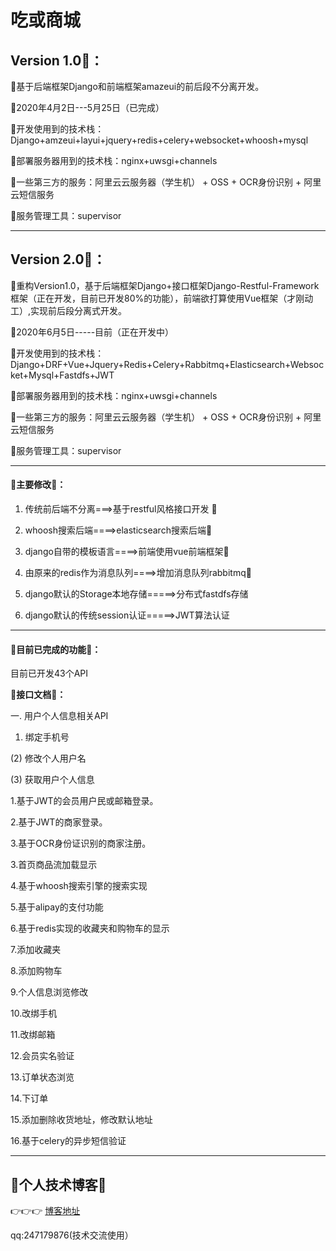 # 吃或商城

## **Version 1.0🐡：**

🐳基于后端框架Django和前端框架amazeui的前后段不分离开发。

🐉2020年4月2日---5月25日（已完成）


💃开发使用到的技术栈：Django+amzeui+layui+jquery+redis+celery+websocket+whoosh+mysql


🕺部署服务器用到的技术栈：nginx+uwsgi+channels


🤸一些第三方的服务：阿里云云服务器（学生机） + OSS + OCR身份识别 + 阿里云短信服务


🐠服务管理工具：supervisor

---

## **Version 2.0🐙：**

🐋重构Version1.0，基于后端框架Django+接口框架Django-Restful-Framework框架（正在开发，目前已开发80%的功能），前端欲打算使用Vue框架（才刚动工）,实现前后段分离式开发。


🐲2020年6月5日-----目前（正在开发中）


💃开发使用到的技术栈：Django+DRF+Vue+Jquery+Redis+Celery+Rabbitmq+Elasticsearch+Websocket+Mysql+Fastdfs+JWT


🕺部署服务器用到的技术栈：nginx+uwsgi+channels


🤸一些第三方的服务：阿里云云服务器（学生机） + OSS + OCR身份识别 + 阿里云短信服务


🐠服务管理工具：supervisor

---
#### **🥳主要修改🥳：**

1. 传统前后端不分离===>基于restful风格接口开发  👀

2. whoosh搜索后端====>elasticsearch搜索后端👀

3. django自带的模板语言====>前端使用vue前端框架👀

4. 由原来的redis作为消息队列====>增加消息队列rabbitmq👀

5. django默认的Storage本地存储=====>分布式fastdfs存储

6. django默认的传统session认证=====>JWT算法认证

---
#### **🥶目前已完成的功能🥶：**

目前已开发43个API




**🤤接口文档🤤：**

一. 用户个人信息相关API
  
  1. 绑定手机号
  
  (2) 修改个人用户名
  
  (3) 获取用户个人信息
  
  



1.基于JWT的会员用户民或邮箱登录。

2.基于JWT的商家登录。

3.基于OCR身份证识别的商家注册。

3.首页商品流加载显示

4.基于whoosh搜索引擎的搜索实现

5.基于alipay的支付功能

6.基于redis实现的收藏夹和购物车的显示

7.添加收藏夹

8.添加购物车

9.个人信息浏览修改

10.改绑手机

11.改绑邮箱

12.会员实名验证

13.订单状态浏览

14.下订单

15.添加删除收货地址，修改默认地址

16.基于celery的异步短信验证


---
## **🥰个人技术博客🥰**

  👉👉👉  [博客地址](https://syzzjw.cn)
  
  qq:247179876(技术交流使用）
